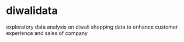 # diwalidata
 exploratory data analysis on diwali shopping data to enhance customer experience and sales of company 
